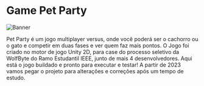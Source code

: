 # Game Pet Party
![Banner](https://user-images.githubusercontent.com/91389897/206880178-0408737e-c3b0-4695-b7b8-8bfc6e22f0da.PNG)

Pet Party é um jogo multiplayer versus, onde você poderá ser o cachorro ou o gato e competir em duas fases e ver quem faz mais pontos.
O Jogo foi criado no motor de jogo Unity 2D, para case do processo seletivo da WolfByte do Ramo Estudantil IEEE, junto de mais 4 desenvolvedores.
Aqui está o jogo buildado e pronto para executar e testar! A partir de 2023 vamos pegar o projeto para alterações e correções após um tempo de estudo.
